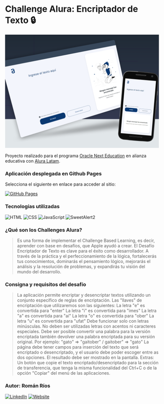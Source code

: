 # Challenge Alura: Encriptador de Texto 🔒

![Mockup](https://raw.githubusercontent.com/romanrios/oracle-next-education/main/challenge-encriptador/images/mockup.png)

Proyecto realizado para el programa [Oracle Next Education](https://www.oracle.com/ar/education/oracle-next-education/) en alianza educativa con [Alura Latam](https://www.aluracursos.com/).

### Aplicación desplegada en Github Pages
Selecciona el siguiente en enlace para acceder al sitio:

[![GitHub Pages](https://img.shields.io/badge/GitHub%20Pages-222222?style=for-the-badge&logo=github&logoColor=white)](https://romanrios.github.io/oracle-next-education/challenge-encriptador/)

### Tecnologías utilizadas
![HTML](https://img.shields.io/badge/HTML-239120?style=for-the-badge&logo=html5&logoColor=white)
![CSS](https://img.shields.io/badge/CSS-1572B6?style=for-the-badge&logo=css3&logoColor=white)
![JavaScript](https://img.shields.io/badge/JavaScript-F7DF1E?style=for-the-badge&logo=javascript&logoColor=black)
![SweetAlert2](https://img.shields.io/badge/SweetAlert2-FF6F61?style=for-the-badge&logo=SweetAlert&logoColor=white)


### ¿Qué son los Challenges Alura?

> Es una forma de implementar el Challenge Based Learning, es decir, aprender con base en desafíos, que Apple ayudó a crear. El Desafío Encriptador de Texto es clave para el éxito como desarrollador. A través de la práctica y el perfeccionamiento de la lógica, fortalecerás tus conocimientos, dominarás el pensamiento lógico, mejorarás el análisis y la resolución de problemas, y expandirás tu visión del mundo del desarrollo.

### Consigna y requisitos del desafío

> La aplicación permite encriptar y desencriptar textos utilizando un conjunto específico de reglas de encriptación. Las "llaves" de encriptación que utilizaremos son las siguientes:
> La letra "e" es convertida para "enter"
> La letra "i" es convertida para "imes"
> La letra "a" es convertida para "ai"
> La letra "o" es convertida para "ober"
> La letra "u" es convertida para "ufat"
> Debe funcionar solo con letras minúsculas. No deben ser utilizadas letras con acentos ni caracteres especiales. Debe ser posible convertir una palabra para la versión encriptada también devolver una palabra encriptada para su versión original. Por ejemplo: "gato" => "gaitober" / gaitober" => "gato"
> La página debe tener campos para inserción del texto que será encriptado o desencriptado, y el usuario debe poder escoger entre as dos opciones.
> El resultado debe ser mostrado en la pantalla.
> Extras: Un botón que copie el texto encriptado/desencriptado para la sección de transferencia, que tenga la misma funcionalidad del Ctrl+C o de la opción "Copiar" del menú de las aplicaciones.


### Autor: Román Ríos

[![LinkedIn](https://img.shields.io/badge/LinkedIn-0077B5?style=for-the-badge&logo=linkedin&logoColor=white)](https://www.linkedin.com/in/romanrios/)
[![Website](https://img.shields.io/badge/Website-21759B?style=for-the-badge&logo=internet-explorer&logoColor=white)](https://romanrios.github.io/)
